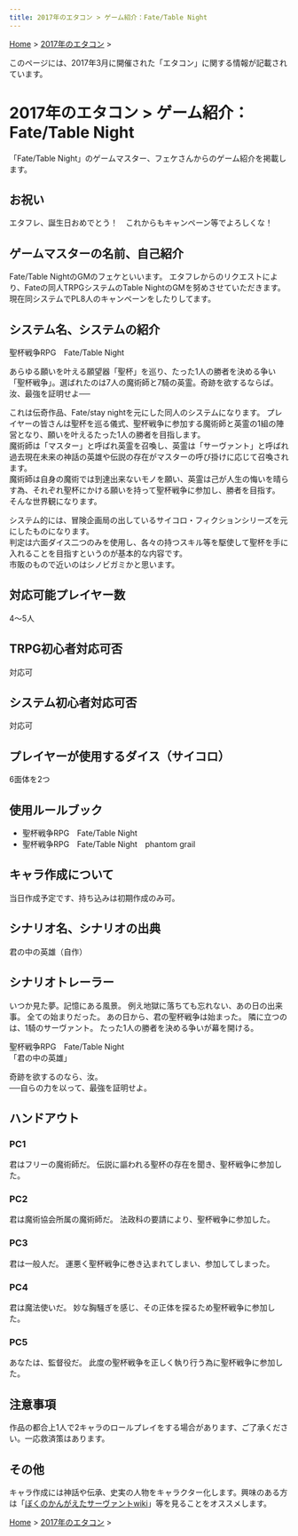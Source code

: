 ```yaml
---
title: 2017年のエタコン > ゲーム紹介：Fate/Table Night
---
```

[Home](../../) > [2017年のエタコン](../) >

このページには、2017年3月に開催された「エタコン」に関する情報が記載されています。

# 2017年のエタコン > ゲーム紹介：Fate/Table Night

「Fate/Table Night」のゲームマスター、フェケさんからのゲーム紹介を掲載します。
<h2>お祝い</h2>
エタフレ、誕生日おめでとう！　これからもキャンペーン等でよろしくな！
<h2>ゲームマスターの名前、自己紹介</h2>
Fate/Table NightのGMのフェケといいます。  
エタフレからのリクエストにより、Fateの同人TRPGシステムのTable NightのGMを努めさせていただきます。現在同システムでPL8人のキャンペーンをしたりしてます。
<h2>システム名、システムの紹介</h2>
聖杯戦争RPG　Fate/Table Night

あらゆる願いを叶える願望器「聖杯」を巡り、たった1人の勝者を決める争い「聖杯戦争」。選ばれたのは7人の魔術師と7騎の英霊。奇跡を欲するならば。汝、最強を証明せよ──

これは伝奇作品、Fate/stay nightを元にした同人のシステムになります。
プレイヤーの皆さんは聖杯を巡る儀式、聖杯戦争に参加する魔術師と英霊の1組の陣営となり、願いを叶えるたった1人の勝者を目指します。  
魔術師は「マスター」と呼ばれ英霊を召喚し、英霊は「サーヴァント」と呼ばれ過去現在未来の神話の英雄や伝説の存在がマスターの呼び掛けに応じて召喚されます。  
魔術師は自身の魔術では到達出来ないモノを願い、英霊は己が人生の悔いを晴らす為、それぞれ聖杯にかける願いを持って聖杯戦争に参加し、勝者を目指す。  
そんな世界観になります。

システム的には、冒険企画局の出しているサイコロ・フィクションシリーズを元にしたものになります。  
判定は六面ダイス二つのみを使用し、各々の持つスキル等を駆使して聖杯を手に入れることを目指すというのが基本的な内容です。  
市販のもので近いのはシノビガミかと思います。
<h2>対応可能プレイヤー数</h2>
4～5人
<h2>TRPG初心者対応可否</h2>
対応可
<h2>システム初心者対応可否</h2>
対応可
<h2>プレイヤーが使用するダイス（サイコロ）</h2>
6面体を2つ
<h2>使用ルールブック</h2>
<ul>
 	<li>聖杯戦争RPG　Fate/Table Night</li>
 	<li>聖杯戦争RPG　Fate/Table Night　phantom grail</li>
</ul>
<h2>キャラ作成について</h2>
当日作成予定です、持ち込みは初期作成のみ可。
<h2>シナリオ名、シナリオの出典</h2>
君の中の英雄（自作）
<h2>シナリオトレーラー</h2>
いつか見た夢。記憶にある風景。  
例え地獄に落ちても忘れない、あの日の出来事。  
全ての始まりだった。  
あの日から、君の聖杯戦争は始まった。  
隣に立つのは、1騎のサーヴァント。  
たった1人の勝者を決める争いが幕を開ける。

聖杯戦争RPG　Fate/Table Night  
「君の中の英雄」

奇跡を欲するのなら、汝。  
──自らの力を以って、最強を証明せよ。
<h2>ハンドアウト</h2>
<h3>PC1</h3>
君はフリーの魔術師だ。  
伝説に謳われる聖杯の存在を聞き、聖杯戦争に参加した。
<h3>PC2</h3>
君は魔術協会所属の魔術師だ。  
法政科の要請により、聖杯戦争に参加した。
<h3>PC3</h3>
君は一般人だ。  
運悪く聖杯戦争に巻き込まれてしまい、参加してしまった。
<h3>PC4</h3>
君は魔法使いだ。  
妙な胸騒ぎを感じ、その正体を探るため聖杯戦争に参加した。
<h3>PC5</h3>
あなたは、監督役だ。  
此度の聖杯戦争を正しく執り行う為に聖杯戦争に参加した。
<h2>注意事項</h2>
作品の都合上1人で2キャラのロールプレイをする場合があります、ご了承ください。一応救済策はあります。
<h2>その他</h2>
キャラ作成には神話や伝承、史実の人物をキャラクター化します。興味のある方は「<a href="http://bokusaba.wiki.fc2.com/" target="_blank" rel="noopener">ぼくのかんがえたサーヴァントwiki</a>」等を見ることをオススメします。

[Home](../../) > [2017年のエタコン](../) >
